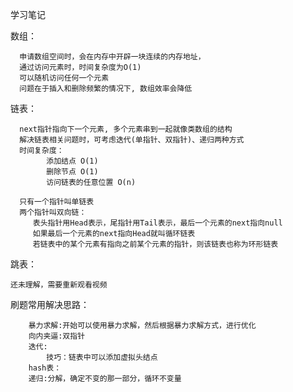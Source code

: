 学习笔记

数组：
      
      申请数组空间时，会在内存中开辟一块连续的内存地址，
      通过访问元素时，时间复杂度为O(1) 
      可以随机访问任何一个元素
      问题在于插入和删除频繁的情况下, 数组效率会降低
   
链表：
    
      next指针指向下一个元素, 多个元素串到一起就像类数组的结构
      解决链表相关问题时，可考虑迭代(单指针、双指针)、递归两种方式
      时间复杂度：
            添加结点 O(1) 
            删除节点 O(1) 
            访问链表的任意位置 O(n)
      
      只有一个指针叫单链表
      两个指针叫双向链：
         表头指针用Head表示，尾指针用Tail表示，最后一个元素的next指向null 
         如果最后一个元素的next指向Head就叫循环链表
         若链表中的某个元素有指向之前某个元素的指针，则该链表也称为环形链表
        
        
跳表：

    还未理解，需要重新观看视频
    
    
刷题常用解决思路：
    
        暴力求解:开始可以使用暴力求解，然后根据暴力求解方式，进行优化
        向内夹逼:双指针
        迭代:
            技巧：链表中可以添加虚拟头结点
        hash表：
        递归:分解，确定不变的那一部分，循环不变量
        
         